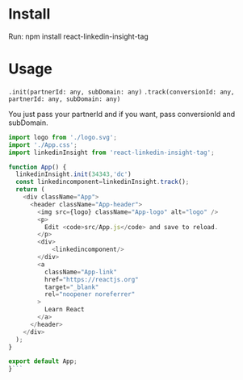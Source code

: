 
# Install

Run: npm install react-linkedin-insight-tag
  

# Usage
  
`.init(partnerId: any, subDomain: any)`
`.track(conversionId: any, partnerId: any, subDomain: any)` 
  

You just pass your partnerId and if you want, pass conversionId and subDomain.


```javascript
import logo from './logo.svg';
import './App.css';
import linkedinInsight from 'react-linkedin-insight-tag';

function App() {
  linkedinInsight.init(34343,'dc')
  const linkedincomponent=linkedinInsight.track();
  return (
    <div className="App">
      <header className="App-header">
        <img src={logo} className="App-logo" alt="logo" />
        <p>
          Edit <code>src/App.js</code> and save to reload.
        </p>
        <div>
        	<linkedincomponent/>
        </div>
        <a
          className="App-link"
          href="https://reactjs.org"
          target="_blank"
          rel="noopener noreferrer"
        >
          Learn React
        </a>
      </header>
    </div>
  );
}

export default App;
}```